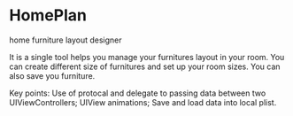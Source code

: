 # HomePlan
home furniture layout designer

It is a single tool helps you manage your furnitures layout in your room.
You can create different size of furnitures and set up your room sizes.
You can also save you furniture.

Key points:
Use of protocal and delegate to passing data between two UIViewControllers;
UIView animations;
Save and load data into local plist.
